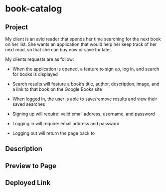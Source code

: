 # book-catalog

## Project
My client is an avid reader that spends her time searching for the next book on her list.
She wants an application that would help her keep track of her next read, so that she
can buy now or save for later.

My clients requests are as follow:

  * When the application is opened, a feature to sign up, log in, 
  and search for books is displayed
  
  * Search results will feature a book’s title, author, description,
  image, and a link to that book on the Google Books site
  
  * When logged in, the user is able to save/remove results and view 
  their saved searches
  
  * Signing up will require: valid email address, username, and password
  * Logging in will require: email address and password
  * Logging out will return the page back to 
  

## Description

## Preview to Page

## Deployed Link

